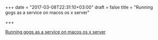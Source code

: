 +++
date = "2017-03-08T22:31:10+03:00"
draft = false
title = "Running gogs as a service on macos os x server"

+++

<p><a href="https://denbeke.be/blog/software/running-gogs-go-git-service-as-a-service-on-macos-os-x-server">Running gogs as a service on macos os x server</a></p>
